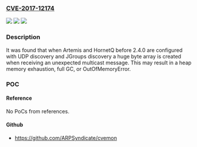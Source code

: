 ### [CVE-2017-12174](https://cve.mitre.org/cgi-bin/cvename.cgi?name=CVE-2017-12174)
![](https://img.shields.io/static/v1?label=Product&message=HornetQ%2FArtemis&color=blue)
![](https://img.shields.io/static/v1?label=Version&message=%3D%20before%202.4.0%20&color=brighgreen)
![](https://img.shields.io/static/v1?label=Vulnerability&message=CWE-400&color=brighgreen)

### Description

It was found that when Artemis and HornetQ before 2.4.0 are configured with UDP discovery and JGroups discovery a huge byte array is created when receiving an unexpected multicast message. This may result in a heap memory exhaustion, full GC, or OutOfMemoryError.

### POC

#### Reference
No PoCs from references.

#### Github
- https://github.com/ARPSyndicate/cvemon

